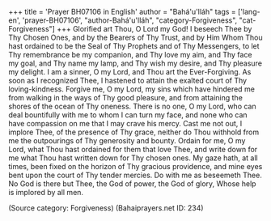 +++
title = 'Prayer BH07106 in English'
author = "Bahá'u'lláh"
tags = ['lang-en', 'prayer-BH07106', "author-Bahá'u'lláh", "category-Forgiveness", "cat-Forgiveness"]
+++
Glorified art Thou, O Lord my God! I beseech Thee by Thy Chosen Ones, and by the Bearers of Thy Trust, and by Him Whom Thou hast ordained to be the Seal of Thy Prophets and of Thy Messengers, to let Thy remembrance be my companion, and Thy love my aim, and Thy face my goal, and Thy name my lamp, and Thy wish my desire, and Thy pleasure my delight.
I am a sinner, O my Lord, and Thou art the Ever-Forgiving.  As soon as I recognized Thee, I hastened to attain the exalted court of Thy loving-kindness.  Forgive me, O my Lord, my sins which have hindered me from walking in the ways of Thy good pleasure, and from attaining the shores of the ocean of Thy oneness.
There is no one, O my Lord, who can deal bountifully with me to whom I can turn my face, and none who can have compassion on me that I may crave his mercy.  Cast me not out, I implore Thee, of the presence of Thy grace, neither do Thou withhold from me the outpourings of Thy generosity and bounty.  Ordain for me, O my Lord, what Thou hast ordained for them that love Thee, and write down for me what Thou hast written down for Thy chosen ones.  My gaze hath, at all times, been fixed on the horizon of Thy gracious providence, and mine eyes bent upon the court of Thy tender mercies.  Do with me as beseemeth Thee. No God is there but Thee, the God of power, the God of glory, Whose help is implored by all men.

(Source category: Forgiveness)
(Bahaiprayers.net ID: 234)
